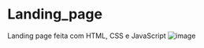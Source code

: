# Landing_page
Landing page feita com HTML, CSS e JavaScript
![image](https://user-images.githubusercontent.com/72636308/168491823-219c808a-5b7c-4aee-9af1-44c3009e97c3.png)
